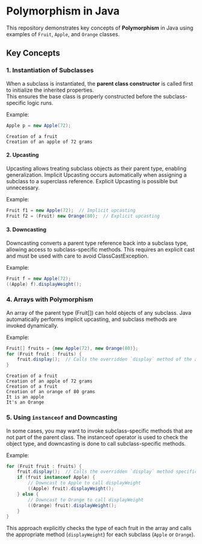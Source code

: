 # Polymorphism in Java

This repository demonstrates key concepts of **Polymorphism** in Java using examples of `Fruit`, `Apple`, and `Orange` classes.

## Key Concepts

### 1. Instantiation of Subclasses
When a subclass is instantiated, the **parent class constructor** is called first to initialize the inherited properties.  
This ensures the base class is properly constructed before the subclass-specific logic runs.

Example:
```java
Apple p = new Apple(72);
```
```
Creation of a fruit
Creation of an apple of 72 grams
```

#### 2. Upcasting
Upcasting allows treating subclass objects as their parent type, enabling generalization.
Implicit Upcasting occurs automatically when assigning a subclass to a superclass reference.
Explicit Upcasting is possible but unnecessary.

Example:
```java
Fruit f1 = new Apple(72);  // Implicit upcasting
Fruit f2 = (Fruit) new Orange(80);  // Explicit upcasting
```

#### 3. Downcasting
Downcasting converts a parent type reference back into a subclass type, allowing access to subclass-specific methods.
This requires an explicit cast and must be used with care to avoid ClassCastException.

Example:
```java
Fruit f = new Apple(72);
((Apple) f).displayWeight();
```

### 4. Arrays with Polymorphism
An array of the parent type (Fruit[]) can hold objects of any subclass.
Java automatically performs implicit upcasting, and subclass methods are invoked dynamically.

Example:
```java
Fruit[] fruits = {new Apple(72), new Orange(80)};
for (Fruit fruit : fruits) {
    fruit.display();  // Calls the overridden `display` method of the actual object
}
```
```
Creation of a fruit
Creation of an apple of 72 grams
Creation of a fruit
Creation of an orange of 80 grams
It is an apple
It's an Orange
```

### 5. Using `instanceof` and Downcasting
In some cases, you may want to invoke subclass-specific methods that are not part of the parent class.
The instanceof operator is used to check the object type, and downcasting is done to call subclass-specific methods.

Example:
```java
for (Fruit fruit : fruits) {
    fruit.display();  // Calls the overridden `display` method specific to the object type
    if (fruit instanceof Apple) {
        // Downcast to Apple to call displayWeight
        ((Apple) fruit).displayWeight();
    } else {
        // Downcast to Orange to call displayWeight
        ((Orange) fruit).displayWeight();
    }
}
```
This approach explicitly checks the type of each fruit in the array and calls the appropriate method (`displayWeight`) for each subclass (`Apple` or `Orange`).
